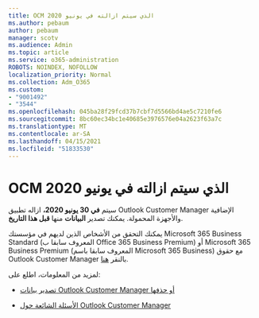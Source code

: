 ```yaml
---
title: OCM الذي سيتم ازالته في يونيو 2020
ms.author: pebaum
author: pebaum
manager: scotv
ms.audience: Admin
ms.topic: article
ms.service: o365-administration
ROBOTS: NOINDEX, NOFOLLOW
localization_priority: Normal
ms.collection: Adm_O365
ms.custom:
- "9001492"
- "3544"
ms.openlocfilehash: 045ba28f29fcd37b7cbf7d5566bd4ae5c7210fe6
ms.sourcegitcommit: 8bc60ec34bc1e40685e3976576e04a2623f63a7c
ms.translationtype: MT
ms.contentlocale: ar-SA
ms.lasthandoff: 04/15/2021
ms.locfileid: "51833530"
---
```

# <a name="ocm-to-be-retired-june-2020"></a>OCM الذي سيتم ازالته في يونيو 2020


سيتم **في 30 يونيو 2020،** ازاله تطبيق Outlook Customer Manager الإضافية والأجهزة المحمولة. يمكنك تصدير  **البيانات**  منها  **قبل هذا التاريخ**.  

يمكنك التحقق من الأشخاص الذين لديهم في مؤسستك Microsoft 365 Business Standard (المعروف سابقا ب Office 365 Business Premium) أو Microsoft 365 Business Premium (المعروف سابقا باسم Microsoft 365 Business) مع حقوق Outlook Customer Manager بالنقر [هنا](https://admin.microsoft.com/AdminPortal/Home?ref=/users).

لمزيد من المعلومات، اطلع على:

- [تصدير بيانات Outlook Customer Manager أو حذفها](https://support.office.com/article/1a421cb4-e8de-4b44-bfb8-710b92820439)

- [الأسئلة الشائعة حول Outlook Customer Manager](https://techcommunity.microsoft.com/t5/outlook-customer-manager/faq-frequently-asked-questions-about-outlook-customer-manager/m-p/29680)
